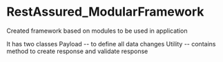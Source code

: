 # RestAssured_ModularFramework


Created framework based on modules to be used in application


It has two classes
  Payload -- to define all data changes
  Utility -- contains method to create response and validate response
